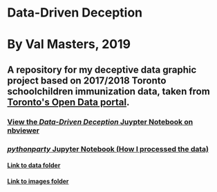 # Data-Driven Deception
# By Val Masters, 2019
## A repository for my deceptive data graphic project based on 2017/2018 Toronto schoolchildren immunization data, taken from [Toronto's Open Data portal](https://portal0.cf.opendata.inter.sandbox-toronto.ca/dataset/immunization-coverage-for-students/).

### [View the *Data-Driven Deception* Juypter Notebook on nbviewer](https://nbviewer.jupyter.org/github/valhella/torontoimmunization/blob/master/Deception.ipynb)

### [*pythonparty* Jupyter Notebook (How I processed the data)](https://nbviewer.jupyter.org/github/valhella/torontoimmunization/blob/master/pythonparty.ipynb)


#### [Link to data folder](https://github.com/valhella/torontoimmunization/tree/master/data)
#### [Link to images folder](https://github.com/valhella/torontoimmunization/tree/master/images)
